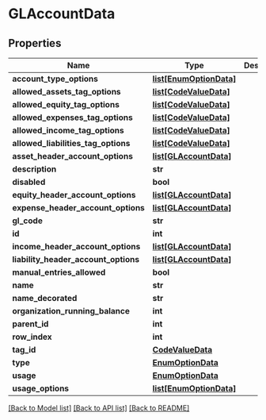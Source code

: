 # GLAccountData

## Properties
Name | Type | Description | Notes
------------ | ------------- | ------------- | -------------
**account_type_options** | [**list[EnumOptionData]**](EnumOptionData.md) |  | [optional] 
**allowed_assets_tag_options** | [**list[CodeValueData]**](CodeValueData.md) |  | [optional] 
**allowed_equity_tag_options** | [**list[CodeValueData]**](CodeValueData.md) |  | [optional] 
**allowed_expenses_tag_options** | [**list[CodeValueData]**](CodeValueData.md) |  | [optional] 
**allowed_income_tag_options** | [**list[CodeValueData]**](CodeValueData.md) |  | [optional] 
**allowed_liabilities_tag_options** | [**list[CodeValueData]**](CodeValueData.md) |  | [optional] 
**asset_header_account_options** | [**list[GLAccountData]**](GLAccountData.md) |  | [optional] 
**description** | **str** |  | [optional] 
**disabled** | **bool** |  | [optional] 
**equity_header_account_options** | [**list[GLAccountData]**](GLAccountData.md) |  | [optional] 
**expense_header_account_options** | [**list[GLAccountData]**](GLAccountData.md) |  | [optional] 
**gl_code** | **str** |  | [optional] 
**id** | **int** |  | [optional] 
**income_header_account_options** | [**list[GLAccountData]**](GLAccountData.md) |  | [optional] 
**liability_header_account_options** | [**list[GLAccountData]**](GLAccountData.md) |  | [optional] 
**manual_entries_allowed** | **bool** |  | [optional] 
**name** | **str** |  | [optional] 
**name_decorated** | **str** |  | [optional] 
**organization_running_balance** | **int** |  | [optional] 
**parent_id** | **int** |  | [optional] 
**row_index** | **int** |  | [optional] 
**tag_id** | [**CodeValueData**](CodeValueData.md) |  | [optional] 
**type** | [**EnumOptionData**](EnumOptionData.md) |  | [optional] 
**usage** | [**EnumOptionData**](EnumOptionData.md) |  | [optional] 
**usage_options** | [**list[EnumOptionData]**](EnumOptionData.md) |  | [optional] 

[[Back to Model list]](../README.md#documentation-for-models) [[Back to API list]](../README.md#documentation-for-api-endpoints) [[Back to README]](../README.md)


